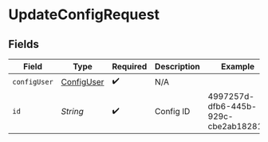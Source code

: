 # UpdateConfigRequest


## Fields

| Field                                           | Type                                            | Required                                        | Description                                     | Example                                         |
| ----------------------------------------------- | ----------------------------------------------- | ----------------------------------------------- | ----------------------------------------------- | ----------------------------------------------- |
| `configUser`                                    | [ConfigUser](../../models/shared/ConfigUser.md) | :heavy_check_mark:                              | N/A                                             |                                                 |
| `id`                                            | *String*                                        | :heavy_check_mark:                              | Config ID                                       | 4997257d-dfb6-445b-929c-cbe2ab182818            |